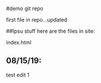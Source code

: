 #demo git repo

first file in repo...updated

##Ipsu stuff
here are the files in site:

index.html

08/15/19:
-------------
test edit 1